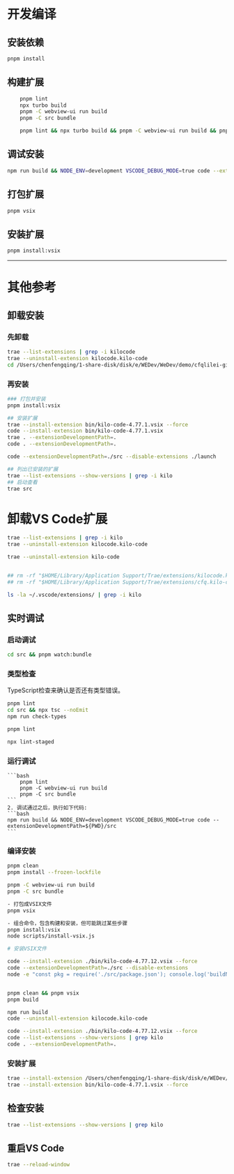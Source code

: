 # 开发编译

## 安装依赖

```bash
pnpm install
```

## 构建扩展

```bash
    pnpm lint
    npx turbo build
    pnpm -C webview-ui run build
    pnpm -C src bundle

    pnpm lint && npx turbo build && pnpm -C webview-ui run build && pnpm -C src bundle
```

## 调试安装

```bash
npm run build && NODE_ENV=development VSCODE_DEBUG_MODE=true code --extensionDevelopmentPath=${PWD}/src
```

## 打包扩展

```bash
pnpm vsix
```

## 安装扩展

```bash
pnpm install:vsix

```

---

# 其他参考

## 卸载安装

### 先卸载

```bash
trae --list-extensions | grep -i kilocode
trae --uninstall-extension kilocode.kilo-code
cd /Users/chenfengqing/1-share-disk/disk/e/WEDev/WeDev/demo/cfqlilei-git/kilocode
```

### 再安装

```bash
### 打包并安装
pnpm install:vsix

## 安装扩展
trae --install-extension bin/kilo-code-4.77.1.vsix --force
code --install-extension bin/kilo-code-4.77.1.vsix
trae . --extensionDevelopmentPath=.
code . --extensionDevelopmentPath=.

code --extensionDevelopmentPath=./src --disable-extensions ./launch

## 列出已安装的扩展
trae --list-extensions --show-versions | grep -i kilo
## 启动查看
trae src
```

# 卸载VS Code扩展

```bash
trae --list-extensions | grep -i kilo
trae --uninstall-extension kilocode.kilo-code

trae --uninstall-extension kilo-code


## rm -rf "$HOME/Library/Application Support/Trae/extensions/kilocode.kilo-code-*"
## rm -rf "$HOME/Library/Application Support/Trae/extensions/cfq.kilo-code-cfq-*"

ls -la ~/.vscode/extensions/ | grep -i kilo
```

## 实时调试

### 启动调试

```bash
cd src && pnpm watch:bundle
```

### 类型检查

TypeScript检查来确认是否还有类型错误。

```bash
pnpm lint
cd src && npx tsc --noEmit
npm run check-types

pnpm lint

npx lint-staged
```

### 运行调试

    ```bash
        pnpm lint
        pnpm -C webview-ui run build
        pnpm -C src bundle
    ```
    2. 调试通过之后，执行如下代码:
    ```bash
    npm run build && NODE_ENV=development VSCODE_DEBUG_MODE=true code --extensionDevelopmentPath=${PWD}/src
    ```

### 编译安装

```bash
pnpm clean
pnpm install --frozen-lockfile

pnpm -C webview-ui run build
pnpm -C src bundle

- 打包成VSIX文件
pnpm vsix

- 组合命令，包含构建和安装，但可能跳过某些步骤
pnpm install:vsix
node scripts/install-vsix.js

# 安装VSIX文件

code --install-extension ./bin/kilo-code-4.77.12.vsix --force
code --extensionDevelopmentPath=./src --disable-extensions
node -e "const pkg = require('./src/package.json'); console.log('buildNumber:', pkg.buildNumber); console.log('version:', pkg.version);"


pnpm clean && pnpm vsix
pnpm build

npm run build
code --uninstall-extension kilocode.kilo-code

code --install-extension ./bin/kilo-code-4.77.12.vsix --force
code --list-extensions --show-versions | grep kilo
code . --extensionDevelopmentPath=.
```

### 安装扩展

```bash
trae --install-extension /Users/chenfengqing/1-share-disk/disk/e/WEDev/WeDev/demo/cfqlilei-git/kilocode/bin/kilo-code-4.77.1.vsix --force
trae --install-extension bin/kilo-code-4.77.1.vsix --force
```

## 检查安装

```bash
trae --list-extensions --show-versions | grep kilo
```

## 重启VS Code

```bash
trae --reload-window
```

##
